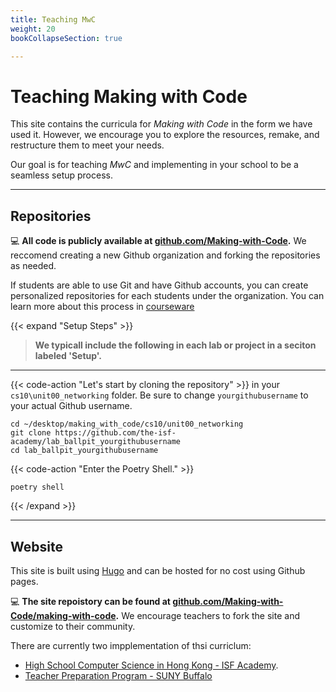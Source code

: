 ```yaml
---
title: Teaching MwC
weight: 20
bookCollapseSection: true

---
```


# Teaching Making with Code

This site contains the curricula for *Making with Code* in the form we have used it. However, we encourage you to explore the resources, remake, and restructure them to meet your needs.

Our goal is for teaching *MwC* and implementing in your school to be a seamless setup process. 

---

## Repositories

💻 **All code is publicly available at [github.com/Making-with-Code](https://github.com/Making-with-Code).** We reccomend creating a new Github organization and forking the repositories as needed. 

If students are able to use Git and have Github accounts, you can create personalized repositories for each students under the organization. You can learn more about this process in [courseware](courseware)


{{< expand "Setup Steps" >}}

> **We typicall include the following in each lab or project in a seciton labeled 'Setup'.**

---

{{< code-action "Let's start by cloning the repository" >}} in your `cs10\unit00_networking` folder.  Be sure to change `yourgithubusername` to your actual Github username.

```shell
cd ~/desktop/making_with_code/cs10/unit00_networking
git clone https://github.com/the-isf-academy/lab_ballpit_yourgithubusername
cd lab_ballpit_yourgithubusername
```


{{< code-action "Enter the Poetry Shell." >}} 
```shell
poetry shell
```

{{< /expand  >}}

---

## Website 

This site is built using [Hugo](https://gohugo.io/) and can be hosted for no cost using Github pages. 

💻 **The site repoistory can be found at [github.com/Making-with-Code/making-with-code](https://github.com/Making-with-Code/making-with-code).** We encourage teachers to fork the site and customize to their community. 

There are currently two impplementation of thsi curriclum:
- [High School Computer Science in Hong Kong - ISF Academy](https://the-isf-academy.github.io/making-with-code/).
- [Teacher Preparation Program - SUNY Buffalo](https://makingwithcode.org/)

